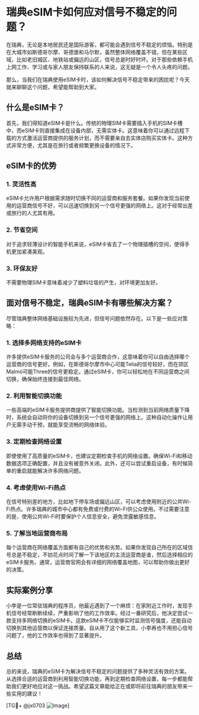 # 瑞典eSIM卡如何应对信号不稳定的问题？

在瑞典，无论是本地居民还是国际游客，都可能会遇到信号不稳定的烦恼。特别是在大城市如斯德哥尔摩、哥德堡和马尔默，虽然整体网络覆盖不错，但在某些区域，比如老旧城区、地铁站或偏远的山区，信号总是时好时坏。对于那些依赖手机上网工作、学习或与家人朋友保持联系的人来说，这无疑是一个令人头疼的问题。

那么，当我们在瑞典使用eSIM卡时，该如何解决信号不稳定带来的困扰呢？今天就来聊聊这个问题，希望能帮助到大家。

## 什么是eSIM卡？

首先，我们得知道eSIM卡是什么。传统的物理SIM卡需要插入手机的SIM卡槽中，而eSIM卡则直接集成在设备内部，无需实体卡。这意味着你可以通过远程下载的方式激活运营商提供的服务计划，而不需要亲自去实体店购买实体卡。这种方式非常方便，尤其是在旅行或者频繁更换设备的情况下。

## eSIM卡的优势

### 1. **灵活性高**
   eSIM卡允许用户根据需求随时切换不同的运营商和服务套餐。如果你发现当前使用的运营商信号不好，可以迅速切换到另一个信号更强的网络上。这对于经常出差或旅行的人尤其有用。

### 2. **节省空间**
   对于追求轻薄设计的智能手机来说，eSIM卡省去了一个物理插槽的空间，使得手机更加紧凑美观。

### 3. **环保友好**
   不需要物理SIM卡意味着减少了塑料垃圾的产生，对环境更加友好。

## 面对信号不稳定，瑞典eSIM卡有哪些解决方案？

尽管瑞典整体网络基础设施较为先进，但信号问题依然存在。以下是一些应对策略：

### 1. **选择多网络支持的eSIM卡**
   许多提供eSIM卡服务的公司会与多个运营商合作，这意味着你可以自由选择哪个运营商的信号更好。例如，在斯德哥尔摩市中心可能Telia的信号较好，而在郊区Malmö可能Three的信号更稳定。通过eSIM卡，你可以轻松地在不同运营商之间切换，确保始终连接到最佳网络。

### 2. **利用智能切换功能**
   一些高端的eSIM卡服务提供商提供了智能切换功能。当检测到当前网络质量下降时，系统会自动将你的设备切换到另一个信号更强的网络上。这种自动化操作让用户无需手动干预，就能享受流畅的网络体验。

### 3. **定期检查网络设置**
   即使使用了高质量的eSIM卡，也建议定期检查手机的网络设置。确保Wi-Fi和移动数据选项正确配置，并且没有被意外关闭。此外，还可以尝试重启设备，有时候简单的重启就能解决许多网络问题。

### 4. **考虑使用Wi-Fi热点**
   在信号特别差的地方，比如地下停车场或偏远山区，可以考虑使用附近的公共Wi-Fi热点。许多瑞典的城市中心都有免费或付费的Wi-Fi供公众使用。不过需要注意的是，使用公共Wi-Fi时要保护个人信息安全，避免泄露敏感信息。

### 5. **了解当地运营商布局**
   每个运营商在网络覆盖方面都有自己的优势和劣势。如果你发现自己所在的区域信号总是不稳定，不妨花点时间了解一下该地区的主流运营商是谁，然后选择相应的eSIM卡服务。通常，运营商官网会有详细的网络覆盖地图，可以帮助你做出更好的决策。

## 实际案例分享

小李是一位常驻瑞典的程序员，他最近遇到了一个麻烦：在家附近工作时，发现手机信号经常断断续续，严重影响了他的工作效率。经过一番研究后，他决定尝试一款支持多网络切换的eSIM卡。这款eSIM卡不仅能够实时监测信号强度，还能自动切换到其他运营商以保证连接质量。自从用了这个新工具，小李再也不用担心信号问题了，他的工作效率也得到了显著提升。

## 总结

总的来说，瑞典的eSIM卡为解决信号不稳定的问题提供了多种灵活有效的方案。从选择合适的运营商到利用智能切换功能，再到定期检查网络设置，每一步都能帮助我们更好地应对这一挑战。希望这篇文章能给正在或即将前往瑞典的朋友带来一些实用的建议！

[TG💪+ @jx0703 ![Image](https://github.com/user-attachments/assets/dbca1d08-cadb-493c-b0ec-ad6f7a83f270)]
